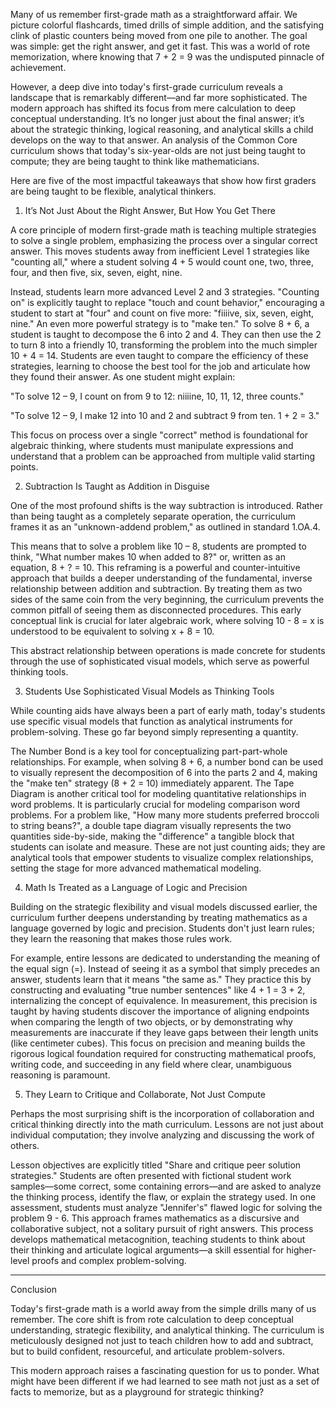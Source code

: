 <!--t 5 Surprising Ways First-Grade Math Is More Advanced Than You Think t-->
<!--d Many of us remember first-grade math as a straightforward affair. We picture colorful flashcards, timed drills of simple addition, and the satisfying d-->
<!--tag Grade 1,EngageNY tag-->

Many of us remember first-grade math as a straightforward affair. We picture colorful flashcards, timed drills of simple addition, and the satisfying clink of plastic counters being moved from one pile to another. The goal was simple: get the right answer, and get it fast. This was a world of rote memorization, where knowing that 7 + 2 = 9 was the undisputed pinnacle of achievement.

However, a deep dive into today's first-grade curriculum reveals a landscape that is remarkably different—and far more sophisticated. The modern approach has shifted its focus from mere calculation to deep conceptual understanding. It’s no longer just about the final answer; it’s about the strategic thinking, logical reasoning, and analytical skills a child develops on the way to that answer. An analysis of the Common Core curriculum shows that today's six-year-olds are not just being taught to compute; they are being taught to think like mathematicians.

Here are five of the most impactful takeaways that show how first graders are being taught to be flexible, analytical thinkers.

1. It’s Not Just About the Right Answer, But How You Get There

A core principle of modern first-grade math is teaching multiple strategies to solve a single problem, emphasizing the process over a singular correct answer. This moves students away from inefficient Level 1 strategies like "counting all," where a student solving 4 + 5 would count one, two, three, four, and then five, six, seven, eight, nine.

Instead, students learn more advanced Level 2 and 3 strategies. "Counting on" is explicitly taught to replace "touch and count behavior," encouraging a student to start at "four" and count on five more: "fiiiive, six, seven, eight, nine." An even more powerful strategy is to "make ten." To solve 8 + 6, a student is taught to decompose the 6 into 2 and 4. They can then use the 2 to turn 8 into a friendly 10, transforming the problem into the much simpler 10 + 4 = 14. Students are even taught to compare the efficiency of these strategies, learning to choose the best tool for the job and articulate how they found their answer. As one student might explain:

"To solve 12 – 9, I count on from 9 to 12: niiiine, 10, 11, 12, three counts."

"To solve 12 – 9, I make 12 into 10 and 2 and subtract 9 from ten. 1 + 2 = 3."

This focus on process over a single "correct" method is foundational for algebraic thinking, where students must manipulate expressions and understand that a problem can be approached from multiple valid starting points.

2. Subtraction Is Taught as Addition in Disguise

One of the most profound shifts is the way subtraction is introduced. Rather than being taught as a completely separate operation, the curriculum frames it as an "unknown-addend problem," as outlined in standard 1.OA.4.

This means that to solve a problem like 10 – 8, students are prompted to think, "What number makes 10 when added to 8?" or, written as an equation, 8 + ? = 10. This reframing is a powerful and counter-intuitive approach that builds a deeper understanding of the fundamental, inverse relationship between addition and subtraction. By treating them as two sides of the same coin from the very beginning, the curriculum prevents the common pitfall of seeing them as disconnected procedures. This early conceptual link is crucial for later algebraic work, where solving 10 - 8 = x is understood to be equivalent to solving x + 8 = 10.

This abstract relationship between operations is made concrete for students through the use of sophisticated visual models, which serve as powerful thinking tools.

3. Students Use Sophisticated Visual Models as Thinking Tools

While counting aids have always been a part of early math, today's students use specific visual models that function as analytical instruments for problem-solving. These go far beyond simply representing a quantity.

The Number Bond is a key tool for conceptualizing part-part-whole relationships. For example, when solving 8 + 6, a number bond can be used to visually represent the decomposition of 6 into the parts 2 and 4, making the "make ten" strategy (8 + 2 = 10) immediately apparent. The Tape Diagram is another critical tool for modeling quantitative relationships in word problems. It is particularly crucial for modeling comparison word problems. For a problem like, "How many more students preferred broccoli to string beans?", a double tape diagram visually represents the two quantities side-by-side, making the "difference" a tangible block that students can isolate and measure. These are not just counting aids; they are analytical tools that empower students to visualize complex relationships, setting the stage for more advanced mathematical modeling.

4. Math Is Treated as a Language of Logic and Precision

Building on the strategic flexibility and visual models discussed earlier, the curriculum further deepens understanding by treating mathematics as a language governed by logic and precision. Students don't just learn rules; they learn the reasoning that makes those rules work.

For example, entire lessons are dedicated to understanding the meaning of the equal sign (=). Instead of seeing it as a symbol that simply precedes an answer, students learn that it means "the same as." They practice this by constructing and evaluating "true number sentences" like 4 + 1 = 3 + 2, internalizing the concept of equivalence. In measurement, this precision is taught by having students discover the importance of aligning endpoints when comparing the length of two objects, or by demonstrating why measurements are inaccurate if they leave gaps between their length units (like centimeter cubes). This focus on precision and meaning builds the rigorous logical foundation required for constructing mathematical proofs, writing code, and succeeding in any field where clear, unambiguous reasoning is paramount.

5. They Learn to Critique and Collaborate, Not Just Compute

Perhaps the most surprising shift is the incorporation of collaboration and critical thinking directly into the math curriculum. Lessons are not just about individual computation; they involve analyzing and discussing the work of others.

Lesson objectives are explicitly titled "Share and critique peer solution strategies." Students are often presented with fictional student work samples—some correct, some containing errors—and are asked to analyze the thinking process, identify the flaw, or explain the strategy used. In one assessment, students must analyze "Jennifer's" flawed logic for solving the problem 9 - 6. This approach frames mathematics as a discursive and collaborative subject, not a solitary pursuit of right answers. This process develops mathematical metacognition, teaching students to think about their thinking and articulate logical arguments—a skill essential for higher-level proofs and complex problem-solving.


--------------------------------------------------------------------------------


Conclusion

Today's first-grade math is a world away from the simple drills many of us remember. The core shift is from rote calculation to deep conceptual understanding, strategic flexibility, and analytical thinking. The curriculum is meticulously designed not just to teach children how to add and subtract, but to build confident, resourceful, and articulate problem-solvers.

This modern approach raises a fascinating question for us to ponder. What might have been different if we had learned to see math not just as a set of facts to memorize, but as a playground for strategic thinking?
